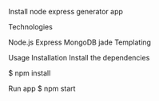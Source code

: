 Install node express generator app

Technologies

Node.js
Express
MongoDB
jade Templating

Usage Installation Install the dependencies

$ npm install

Run app $ npm start
